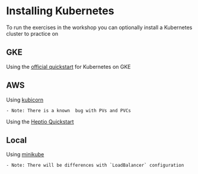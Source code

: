 # Installing Kubernetes

To run the exercises in the workshop you can optionally install a Kubernetes cluster to practice on

## GKE

Using the [official quickstart](https://cloud.google.com/kubernetes-engine/docs/quickstart) for Kubernetes on GKE

## AWS

Using [kubicorn](http://kubicorn.io/documentation/aws-walkthrough.html)

    - Note: There is a known  bug with PVs and PVCs

Using the [Heptio Quickstart](https://aws.amazon.com/quickstart/architecture/heptio-kubernetes/)

## Local

Using [minikube](https://kubernetes.io/docs/setup/minikube/)

    - Note: There will be differences with `LoadBalancer` configuration




